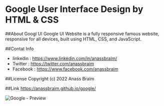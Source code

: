 # Google User Interface Design by HTML & CSS

##About Googl UI
Google UI Website is a fully responsive famous website, responsive for all devices, built using HTML, CSS, and JavaScript.

##Contat Info
- linkedin : https://www.linkedin.com/in/anassbraim/ <br>
- Twitter : https://twitter.com/anassbraim
- Facebook : https://www.facebook.com/anassbraim

##License
Copyright (c) 2022 Anass Braim

##Link
https://anassbraim.github.io/google/

<img src="https://scontent.frak1-1.fna.fbcdn.net/v/t39.30808-6/312156675_824632672323051_8388907816078781529_n.jpg?stp=dst-jpg_p180x540&_nc_cat=104&ccb=1-7&_nc_sid=730e14&_nc_ohc=-rqoMoaQapQAX9FvrVu&_nc_ht=scontent.frak1-1.fna&oh=00_AT-GWtZUh_R6uTb1AyoIch1-8gdWlXlgF3zjQ6MrIPWK-w&oe=63528170" alt="Google - Preview">

